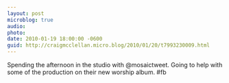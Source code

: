 ```yaml
---
layout: post
microblog: true
audio: 
photo: 
date: 2010-01-19 18:00:00 -0600
guid: http://craigmcclellan.micro.blog/2010/01/20/t7993230009.html
---
```

Spending the afternoon in the studio with @mosaictweet.  Going to help with some of the production on their new worship album. #fb
